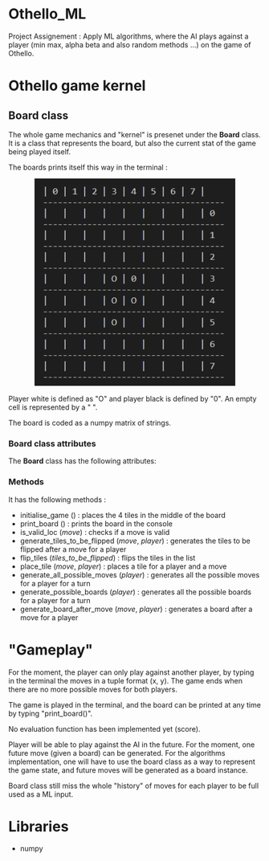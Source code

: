 # Othello_ML

Project Assignement : Apply ML algorithms, where the AI plays against a player (min max, alpha beta and also random methods ...) on the game of Othello.

# Othello game kernel
## Board class

The whole game mechanics and "kernel" is presenet under the __Board__ class. It is a class that represents the board, but also the current stat of the game being played itself. 

The boards prints itself this way in the terminal :

<p align="center">
<img src="https://raw.githubusercontent.com/J-ally/Othello_ML/main/images/2022-10-31%2019_36_01-othello_backend.py%20-%20Othello_ML%20-%20Visual%20Studio%20Code.png" alt="Screenshot of the terminal" width="400"/>
</p>

Player white is defined as "O" and player black is defined by "0". An empty cell is represented by a " ".

The board is coded as a numpy matrix of strings.
### Board class attributes

The __Board__ class has the following attributes:
### Methods
It has the following methods :

- initialise_game () : places the 4 tiles in the middle of the board
- print_board () : prints the board in the console
- is_valid_loc (_move_) : checks if a move is valid
- generate_tiles_to_be_flipped (_move_, _player_) : generates the tiles to be flipped after a move for a player
- flip_tiles (_tiles_to_be_flipped_) : flips the tiles in the list
- place_tile (_move_, _player_) : places a tile for a player and a move
- generate_all_possible_moves (_player_) : generates all the possible moves for a player for a turn
- generate_possible_boards (_player_) : generates all the possible boards for a player for a turn
- generate_board_after_move (_move_, _player_) : generates a board after a move for a player

# "Gameplay"

For the moment, the player can only play against another player, by typing in the terminal the moves in a tuple format (x, y). The game ends when there are no more possible moves for both players.

The game is played in the terminal, and the board can be printed at any time by typing "print_board()". 

No evaluation function has been implemented yet (score).

Player will be able to play against the AI in the future. For the moment, one future move (given a board) can be generated.
For the algorithms implementation, one will have to use the board class as a way to represent the game state, and future moves will be generated as a board instance.

Board class still miss the whole "history" of moves for each player to be full used as a ML input.

# Libraries

- numpy

